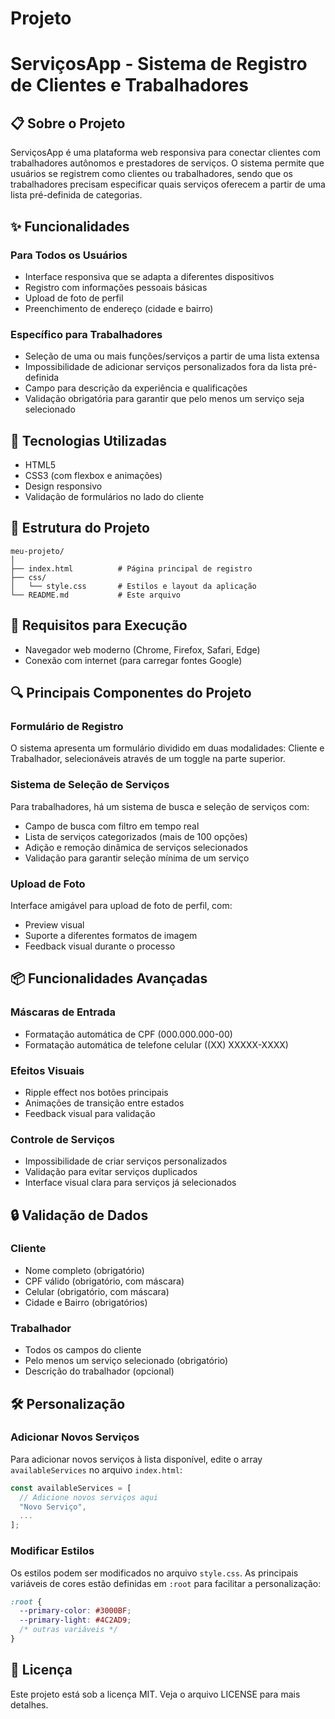 # Projeto
# ServiçosApp - Sistema de Registro de Clientes e Trabalhadores

## 📋 Sobre o Projeto

ServiçosApp é uma plataforma web responsiva para conectar clientes com trabalhadores autônomos e prestadores de serviços. O sistema permite que usuários se registrem como clientes ou trabalhadores, sendo que os trabalhadores precisam especificar quais serviços oferecem a partir de uma lista pré-definida de categorias.

## ✨ Funcionalidades

### Para Todos os Usuários
- Interface responsiva que se adapta a diferentes dispositivos
- Registro com informações pessoais básicas
- Upload de foto de perfil
- Preenchimento de endereço (cidade e bairro)

### Específico para Trabalhadores
- Seleção de uma ou mais funções/serviços a partir de uma lista extensa
- Impossibilidade de adicionar serviços personalizados fora da lista pré-definida
- Campo para descrição da experiência e qualificações
- Validação obrigatória para garantir que pelo menos um serviço seja selecionado

## 🚀 Tecnologias Utilizadas

- HTML5
- CSS3 (com flexbox e animações)
- Design responsivo
- Validação de formulários no lado do cliente

## 🔧 Estrutura do Projeto

```
meu-projeto/
│
├── index.html          # Página principal de registro
├── css/
│   └── style.css       # Estilos e layout da aplicação
└── README.md           # Este arquivo
```

## 📝 Requisitos para Execução

- Navegador web moderno (Chrome, Firefox, Safari, Edge)
- Conexão com internet (para carregar fontes Google)

## 🔍 Principais Componentes do Projeto

### Formulário de Registro
O sistema apresenta um formulário dividido em duas modalidades: Cliente e Trabalhador, selecionáveis através de um toggle na parte superior.

### Sistema de Seleção de Serviços
Para trabalhadores, há um sistema de busca e seleção de serviços com:
- Campo de busca com filtro em tempo real
- Lista de serviços categorizados (mais de 100 opções)
- Adição e remoção dinâmica de serviços selecionados
- Validação para garantir seleção mínima de um serviço

### Upload de Foto
Interface amigável para upload de foto de perfil, com:
- Preview visual
- Suporte a diferentes formatos de imagem
- Feedback visual durante o processo

## 📦 Funcionalidades Avançadas

### Máscaras de Entrada
- Formatação automática de CPF (000.000.000-00)
- Formatação automática de telefone celular ((XX) XXXXX-XXXX)

### Efeitos Visuais
- Ripple effect nos botões principais 
- Animações de transição entre estados
- Feedback visual para validação

### Controle de Serviços
- Impossibilidade de criar serviços personalizados
- Validação para evitar serviços duplicados
- Interface visual clara para serviços já selecionados

## 🔒 Validação de Dados

### Cliente
- Nome completo (obrigatório)
- CPF válido (obrigatório, com máscara)
- Celular (obrigatório, com máscara)
- Cidade e Bairro (obrigatórios)

### Trabalhador
- Todos os campos do cliente
- Pelo menos um serviço selecionado (obrigatório)
- Descrição do trabalhador (opcional)

## 🛠️ Personalização

### Adicionar Novos Serviços
Para adicionar novos serviços à lista disponível, edite o array `availableServices` no arquivo `index.html`:

```javascript
const availableServices = [
  // Adicione novos serviços aqui
  "Novo Serviço",
  ...
];
```

### Modificar Estilos
Os estilos podem ser modificados no arquivo `style.css`. As principais variáveis de cores estão definidas em `:root` para facilitar a personalização:

```css
:root {
  --primary-color: #3000BF;
  --primary-light: #4C2AD9;
  /* outras variáveis */
}
```

## 📄 Licença

Este projeto está sob a licença MIT. Veja o arquivo LICENSE para mais detalhes.